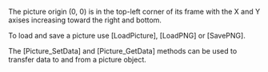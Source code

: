 The picture origin (0, 0) is in the top-left corner of its frame with the X and Y axises increasing toward the right and bottom.

To load and save a picture use [LoadPicture], [LoadPNG] or [SavePNG].

The [Picture_SetData] and [Picture_GetData] methods can be used to transfer data to and from a picture object.